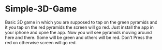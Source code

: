 # Simple-3D-Game
Basic 3D game in which you are supposed to tap on the green pyramids and it you tap on the red pyramids the screen will go red. 
Just install the app in your iphone and opne the app.
Now you will see pyramids moving around here and there. Some will be green and others will be red. 
Don't Press the red on otherwise screen will go red.
